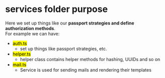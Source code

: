 # services folder purpose
Here we set up things like our **passport strategies and define authorization methods**. <br>
For example we can have:
- <mark>auth.ts</mark>
    - set up things like passport strategies, etc.
- <mark>helper.ts</mark>
    - helper class contains helper methods for hashing, UUIDs and so on
- <mark>mail.ts</mark>
    - Service is used for sending mails and rendering their templates
